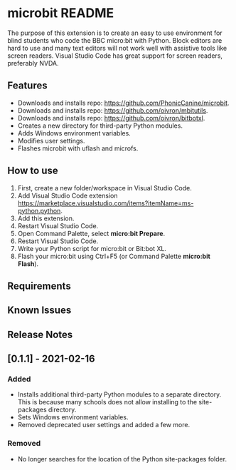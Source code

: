 # microbit README

The purpose of this extension is to create an easy to use environment for blind students who code the BBC micro:bit with Python. Block editors are hard to use and many text editors will not work well with assistive tools like screen readers. Visual Studio Code has great support for screen readers, preferably NVDA.

## Features

* Downloads and installs repo: https://github.com/PhonicCanine/microbit.
* Downloads and installs repo: https://github.com/oivron/mbitutils.
* Downloads and installs repo: https://github.com/oivron/bitbotxl.
* Creates a new directory for third-party Python modules.
* Adds Windows environment variables.
* Modifies user settings.
* Flashes microbit with uflash and microfs.

## How to use

1. First, create a new folder/workspace in Visual Studio Code.
2. Add Visual Studio Code extension https://marketplace.visualstudio.com/items?itemName=ms-python.python.
3. Add this extension.
4. Restart Visual Studio Code.
5. Open Command Palette, select __micro:bit Prepare__.
6. Restart Visual Studio Code.
7. Write your Python script for micro:bit or Bit:bot XL.
8. Flash your micro:bit using Ctrl+F5 (or Command Palette __micro:bit Flash__).

## Requirements

## Known Issues

## Release Notes

## [0.1.1] - 2021-02-16

### Added
* Installs additional third-party Python modules to a separate directory. This is because many schools does not allow installing to the site-packages directory.
* Sets Windows environment variables.
* Removed deprecated user settings and added a few more.

### Removed
* No longer searches for the location of the Python site-packages folder.
